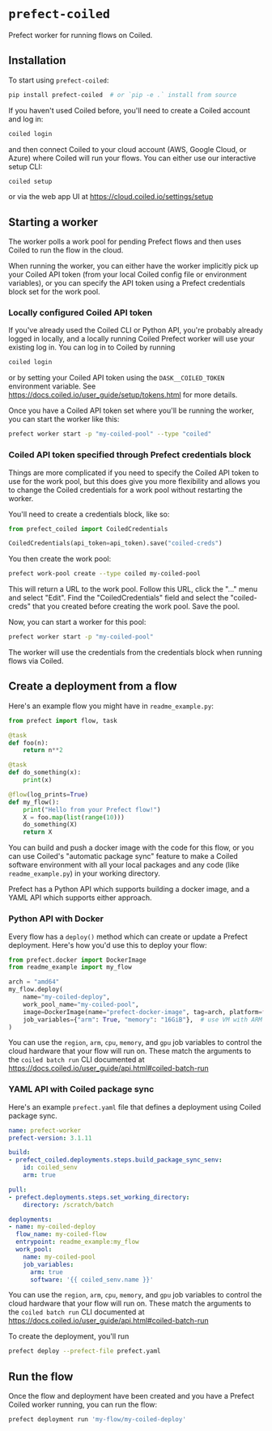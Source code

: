 # `prefect-coiled`

Prefect worker for running flows on Coiled.

## Installation

To start using `prefect-coiled`:

```bash
pip install prefect-coiled  # or `pip -e .` install from source 
```

If you haven't used Coiled before, you'll need to create a Coiled account and log in:

```bash
coiled login
```
and then connect Coiled to your cloud account (AWS, Google Cloud, or Azure) where Coiled will run your flows.
You can either use our interactive setup CLI:

```bash
coiled setup
```

or via the web app UI at https://cloud.coiled.io/settings/setup

## Starting a worker

The worker polls a work pool for pending Prefect flows and then uses Coiled to run the flow in the cloud.

When running the worker, you can either have the worker implicitly pick up your Coiled API token
(from your local Coiled config file or environment variables),
or you can specify the API token using a Prefect credentials block set for the work pool.

### Locally configured Coiled API token

If you've already used the Coiled CLI or Python API, you're probably already logged in locally,
and a locally running Coiled Prefect worker will use your existing log in.
You can log in to Coiled by running

```bash
coiled login
```

or by setting your Coiled API token using the ``DASK__COILED_TOKEN`` environment variable.
See https://docs.coiled.io/user_guide/setup/tokens.html for more details.

Once you have a Coiled API token set where you'll be running the worker, you can start the worker like this:

```bash
prefect worker start -p "my-coiled-pool" --type "coiled"
```

### Coiled API token specified through Prefect credentials block

Things are more complicated if you need to specify the Coiled API token to use for the work pool,
but this does give you more flexibility and allows you to change the Coiled credentials
for a work pool without restarting the worker.

You'll need to create a credentials block, like so:

```python
from prefect_coiled import CoiledCredentials

CoiledCredentials(api_token=api_token).save("coiled-creds")
```

You then create the work pool:

```bash
prefect work-pool create --type coiled my-coiled-pool
```

This will return a URL to the work pool. Follow this URL, click the "..." menu and select "Edit".
Find the "CoiledCredentials" field and select the "coiled-creds" that you created before creating the work pool.
Save the pool.

Now, you can start a worker for this pool:

```bash
prefect worker start -p "my-coiled-pool"
```

The worker will use the credentials from the credentials block when running flows via Coiled.

## Create a deployment from a flow

Here's an example flow you might have in `readme_example.py`:

```python
from prefect import flow, task

@task
def foo(n):
    return n**2

@task
def do_something(x):
    print(x)

@flow(log_prints=True)
def my_flow():
    print("Hello from your Prefect flow!")
    X = foo.map(list(range(10)))
    do_something(X)
    return X
```

You can build and push a docker image with the code for this flow,
or you can use Coiled's "automatic package sync" feature to make a Coiled software environment with all your local packages and any code (like `readme_example.py`) in your working directory. 

Prefect has a Python API which supports building a docker image, and a YAML API which supports either approach.

### Python API with Docker

Every flow has a ``deploy()`` method which can create or update a Prefect deployment. Here's how you'd use this to deploy your flow:

```python
from prefect.docker import DockerImage
from readme_example import my_flow

arch = "amd64"
my_flow.deploy(
    name="my-coiled-deploy",
    work_pool_name="my-coiled-pool",
    image=DockerImage(name="prefect-docker-image", tag=arch, platform=f"linux/{arch}"),
    job_variables={"arm": True, "memory": "16GiB"},  # use VM with ARM cpu and 16GiB of memory for this flow
)
```

You can use the ``region``, ``arm``, ``cpu``, ``memory``, and ``gpu`` job variables to control the cloud hardware that your flow will run on.
These match the arguments to the ``coiled batch run`` CLI documented at https://docs.coiled.io/user_guide/api.html#coiled-batch-run

### YAML API with Coiled package sync

Here's an example ``prefect.yaml`` file that defines a deployment using Coiled package sync.

```yaml
name: prefect-worker
prefect-version: 3.1.11

build:
- prefect_coiled.deployments.steps.build_package_sync_senv:
    id: coiled_senv
    arm: true

pull:
- prefect.deployments.steps.set_working_directory:
    directory: /scratch/batch

deployments:
- name: my-coiled-deploy
  flow_name: my-coiled-flow
  entrypoint: readme_example:my_flow
  work_pool:
    name: my-coiled-pool
    job_variables:
      arm: true
      software: '{{ coiled_senv.name }}'
```

You can use the ``region``, ``arm``, ``cpu``, ``memory``, and ``gpu`` job variables to control the cloud hardware that your flow will run on.
These match the arguments to the ``coiled batch run`` CLI documented at https://docs.coiled.io/user_guide/api.html#coiled-batch-run

To create the deployment, you'll run

```bash
prefect deploy --prefect-file prefect.yaml
```

## Run the flow

Once the flow and deployment have been created and you have a Prefect Coiled worker running, you can run the flow:

```bash
prefect deployment run 'my-flow/my-coiled-deploy'
```

